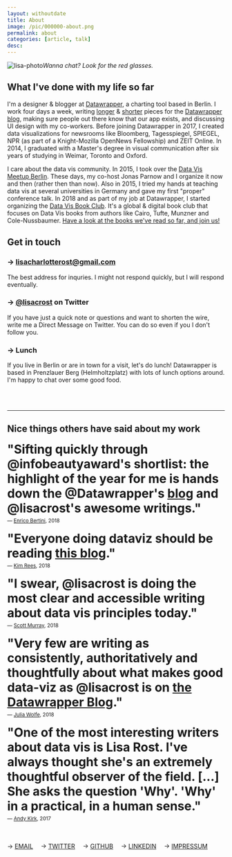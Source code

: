 ```yaml
---
layout: withoutdate
title: About
image: /pic/000000-about.png
permalink: about
categories: [article, talk]
desc:
---
```


![lisa-photo](/pic/0000-lisahead3.jpg)*Wanna chat? Look for the red glasses.*

## What I've done with my life so far

I'm a designer & blogger at [Datawrapper](https://www.datawrapper.de/), a charting tool based in Berlin. I work four days a week,  writing [longer](https://blog.datawrapper.de/category/thoughts-how-to-s/) & [shorter](https://blog.datawrapper.de/category/weekly-chart/) pieces for the [Datawrapper blog](https://blog.datawrapper.de/), making sure people out there know that our app exists, and discussing UI design with my co-workers. Before joining Datawrapper in 2017, I created data visualizations for newsrooms like Bloomberg, Tagesspiegel, SPIEGEL, NPR (as part of a Knight-Mozilla OpenNews Fellowship) and ZEIT Online. In 2014, I graduated with a Master's degree in visual communication after six years of studying in Weimar, Toronto and Oxford.

I care about the data vis community. In 2015, I took over the [Data Vis Meetup Berlin](https://www.meetup.com/Data-Visualization-Berlin/events/). These days, my co-host Jonas Parnow and I organize it now and then (rather then than now). Also in 2015, I tried my hands at teaching data vis at several universities in Germany and gave my first "proper" conference talk. In 2018 and as part of my job at Datawrapper, I started organizing the [Data Vis Book Club](https://twitter.com/datavisclub). It's a global & digital book club that focuses on Data Vis books from authors like Cairo, Tufte, Munzner and Cole-Nussbaumer. [Have a look at the books we've read so far, and join us!](https://blog.datawrapper.de/tags/bookclub/)


## Get in touch

### &rarr;  [lisacharlotterost@gmail.com](mailto:lisacharlotterost@gmail.com)
The best address for inquries. I might not respond quickly, but  I will respond eventually.

### &rarr;  [@lisacrost](https://twitter.com/lisacrost) on Twitter
If you have just a quick note or questions and want to shorten the wire, write me a Direct Message on Twitter. You can do so even if you I don't follow you.

### &rarr;  Lunch
If you live in Berlin or are in town for a visit, let's do lunch! Datawrapper is based in Prenzlauer Berg (Helmholtzplatz) with lots of lunch options around. I'm happy to chat over some good food.

<br><br>
<hr>
<h2>Nice things others have said about my work</h2>
<p>
  <!-- &rarr; "Excellent talk, wish this aspect of data visualization were discussed more often" – <a href="https://twitter.com/galka_max/status/814209170375376900">Max Galka</a> about my talk <a href="/datapoint-in-bar">A Data Point Walks Into a Bar"</a><br> -->
<h1 style="margin-top: 0px; margin-bottom: 5px;">"Sifting quickly through @infobeautyaward's shortlist: the highlight of the year for me is hands down the @Datawrapper's <a href="https://blog.datawrapper.de/">blog</a> and @lisacrost's awesome writings."</h1>
<small>— <a href="https://twitter.com/FILWD/status/1050209621980446721">Enrico Bertini</a>, 2018</small><br><br>

<h1 style="margin-top: 0px; margin-bottom: 5px;">"Everyone doing dataviz should be reading <a href="https://blog.datawrapper.de/">this blog</a>."</h1>
<small>— <a href="https://twitter.com/krees/status/976422988508794880">Kim Rees</a>, 2018</small><br><br>

<h1 style="margin-top: 0px; margin-bottom: 5px;">"I swear, @lisacrost is doing the most clear and accessible writing about data vis principles today."</h1>   <small>— <a href="https://vis.social/@scott/100005444529064633">Scott Murray</a>, 2018</small><br><br>

<h1 style="margin-top: 0px; margin-bottom: 5px;">"Very few are writing as consistently, authoritatively and thoughtfully about what makes good data-viz as @lisacrost is on <a href="https://blog.datawrapper.de/">the Datawrapper Blog</a>."</h1>   <small>— <a href="https://twitter.com/juruwolfe/status/1052542325673615360">Julia Wolfe</a>, 2018</small><br><br>

<h1 style="margin-top: 0px; margin-bottom: 5px;">"One of the most interesting writers about data vis is Lisa Rost. I've always thought she's an extremely thoughtful observer of the field. [...] She asks the question 'Why'. 'Why' in a practical, in a human sense."</h1>   <small>— <a href="https://policyviz.com/podcast/episode-108-andy-kirk/">Andy Kirk</a>, 2017</small><br><br>

</p>

<br>

<div class="sidebar-text">
  &rarr; <a href="mailto:lisacharlotterost@gmail.com">EMAIL</a>&emsp;
  &rarr; <a href="https://twitter.com/lisacrost" target="_blank">TWITTER</a>&emsp;
  &rarr; <a href="https://github.com/lisacharlotterost" target="_blank">GITHUB</a>&emsp;
  &rarr; <a href="https://www.linkedin.com/in/lisacharlotterost/" target="_blank">LINKEDIN</a>&emsp;
  &rarr; <a href="/impressum.html">IMPRESSUM</a>
</div><br>
